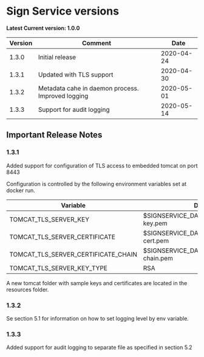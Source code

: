 # Sign Service versions

**Latest Current version: 1.0.0**

Version | Comment | Date
---|---|---
1.3.0 | Initial release | 2020-04-24
1.3.1 | Updated with TLS support | 2020-04-30
1.3.2 | Metadata cahe in daemon process. Improved logging | 2020-05-01
1.3.3 | Support for audit logging | 2020-05-14

## Important Release Notes

### 1.3.1
Added support for configuration of TLS access to embedded tomcat on port 8443

Configuration is controlled by the following environment variables set at docker run.

Variable | Default value
--- | ---
TOMCAT_TLS_SERVER_KEY | $SIGNSERVICE_DATALOCATION/tomcat/tomcat-key.pem
TOMCAT_TLS_SERVER_CERTIFICATE |  $SIGNSERVICE_DATALOCATION/tomcat/tomcat-cert.pem
TOMCAT_TLS_SERVER_CERTIFICATE_CHAIN | $SIGNSERVICE_DATALOCATION/tomcat/tomcat-chain.pem
TOMCAT_TLS_SERVER_KEY_TYPE | RSA

A new tomcat folder with sample keys and certificates are located in the resources folder.

### 1.3.2
Se section 5.1 for information on how to set logging level by env variable.

### 1.3.3
Added support for audit logging to separate file as specified in section 5.2
